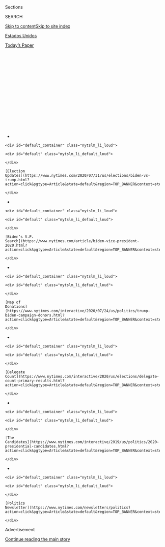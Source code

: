 <div id="app">

<div>

<div>

<div>

<div class="NYTAppHideMasthead css-1q2w90k e1suatyy0">

<div class="section css-ui9rw0 e1suatyy2">

<div class="css-eph4ug er09x8g0">

<div class="css-6n7j50">

</div>

<span class="css-1dv1kvn">Sections</span>

<div class="css-10488qs">

<span class="css-1dv1kvn">SEARCH</span>

</div>

[Skip to content](#site-content)[Skip to site index](#site-index)

</div>

<div id="masthead-section-label" class="css-1wr3we4 eaxe0e00">

[Estados
Unidos](https://www.nytimes.com/es/section/estados-unidos)

</div>

<div class="css-10698na e1huz5gh0">

</div>

</div>

<div id="masthead-bar-one" class="section hasLinks css-15hmgas e1csuq9d3">

<div class="css-uqyvli e1csuq9d0">

</div>

<div class="css-1uqjmks e1csuq9d1">

</div>

<div class="css-9e9ivx">

[](https://myaccount.nytimes.com/auth/login?response_type=cookie&client_id=vi)

</div>

<div class="css-1bvtpon e1csuq9d2">

[Today’s
Paper](https://www.nytimes.com/section/todayspaper)

</div>

</div>

</div>

</div>

<div data-aria-hidden="false">

<div id="site-content" data-role="main">

<div>

<div class="css-1aor85t" style="opacity:0.000000001;z-index:-1;visibility:hidden">

<div class="css-1hqnpie">

<div class="css-epjblv">

<span class="css-17xtcya">[Estados
Unidos](/es/section/estados-unidos)</span><span class="css-x15j1o">|</span><span class="css-fwqvlz">Joe
Biden busca vicepresidenta y ellas son las 12
candidatas</span>

</div>

<div class="css-k008qs">

<div class="css-1iwv8en">

<span class="css-18z7m18"></span>

<div>

</div>

</div>

<span class="css-1n6z4y">https://nyti.ms/3jWldcy</span>

<div class="css-1705lsu">

<div class="css-4xjgmj">

<div class="css-4skfbu" data-role="toolbar" data-aria-label="Social Media Share buttons, Save button, and Comments Panel with current comment count" data-testid="share-tools">

  - 
  - 
  - 
  - 
    
    <div class="css-6n7j50">
    
    </div>

  - 
  - 

</div>

</div>

</div>

</div>

</div>

</div>

<div id="NYT_TOP_BANNER_REGION" class="css-13pd83m">

<div>

<div id="styln-elections-notifications-menu" class="section interactive-content interactive-size-medium css-1edisqu">

<div class="css-17ih8de interactive-body">

<div class="nytslm_innerContainer" data-aria-live="polite">

<div class="nytslm_title">

</div>

  - 
    
    <div id="default_container" class="nytslm_li_loud">
    
    <div id="default" class="nytslm_li_default_loud">
    
    </div>
    
    [Election
    Updates](https://www.nytimes.com/2020/07/31/us/elections/biden-vs-trump.html?action=click&pgtype=Article&state=default&region=TOP_BANNER&context=storylines_menu)
    
    </div>

  - 
    
    <div id="default_container" class="nytslm_li_loud">
    
    <div id="default" class="nytslm_li_default_loud">
    
    </div>
    
    [Biden’s V.P.
    Search](https://www.nytimes.com/article/biden-vice-president-2020.html?action=click&pgtype=Article&state=default&region=TOP_BANNER&context=storylines_menu)
    
    </div>

  - 
    
    <div id="default_container" class="nytslm_li_loud">
    
    <div id="default" class="nytslm_li_default_loud">
    
    </div>
    
    [Map of
    Donations](https://www.nytimes.com/interactive/2020/07/24/us/politics/trump-biden-campaign-donors.html?action=click&pgtype=Article&state=default&region=TOP_BANNER&context=storylines_menu)
    
    </div>

  - 
    
    <div id="default_container" class="nytslm_li_loud">
    
    <div id="default" class="nytslm_li_default_loud">
    
    </div>
    
    [Delegate
    Count](https://www.nytimes.com/interactive/2020/us/elections/delegate-count-primary-results.html?action=click&pgtype=Article&state=default&region=TOP_BANNER&context=storylines_menu)
    
    </div>

  - 
    
    <div id="default_container" class="nytslm_li_loud">
    
    <div id="default" class="nytslm_li_default_loud">
    
    </div>
    
    [The
    Candidates](https://www.nytimes.com/interactive/2019/us/politics/2020-presidential-candidates.html?action=click&pgtype=Article&state=default&region=TOP_BANNER&context=storylines_menu)
    
    </div>

  - 
    
    <div id="default_container" class="nytslm_li_loud">
    
    <div id="default" class="nytslm_li_default_loud">
    
    </div>
    
    [Politics
    Newsletter](https://www.nytimes.com/newsletters/politics?action=click&pgtype=Article&state=default&region=TOP_BANNER&context=storylines_menu)
    
    </div>

</div>

</div>

</div>

</div>

</div>

<div id="top-wrapper" class="css-1sy8kpn">

<div id="top-slug" class="css-l9onyx">

Advertisement

</div>

[Continue reading the main
story](#after-top)

<div class="ad top-wrapper" style="text-align:center;height:100%;display:block;min-height:250px">

<div id="top" class="place-ad" data-position="top" data-size-key="top">

</div>

</div>

<div id="after-top">

</div>

</div>

<div>

<div id="sponsor-wrapper" class="css-1hyfx7x">

<div id="sponsor-slug" class="css-19vbshk">

Supported by

</div>

[Continue reading the main
story](#after-sponsor)

<div id="sponsor" class="ad sponsor-wrapper" style="text-align:center;height:100%;display:block">

</div>

<div id="after-sponsor">

</div>

</div>

<div class="css-186x18t">

Elecciones 2020

</div>

<div class="css-1vkm6nb ehdk2mb0">

# Joe Biden busca vicepresidenta y ellas son las 12 candidatas

</div>

Esta es la lista de mujeres que han sido consideradas como compañeras de
fórmula por la campaña del virtual candidato demócrata, Joe Biden. Este
análisis reúne las ventajas y desventajas de cada
una.

<div class="css-79elbk" data-testid="photoviewer-wrapper">

<div class="css-z3e15g" data-testid="photoviewer-wrapper-hidden">

</div>

<div class="css-1a48zt4 ehw59r15" data-testid="photoviewer-children">

![](https://static01.nyt.com/images/2020/06/23/us/politics/oakImage-1592939437323/oakImage-1592939437323-articleLarge.jpg?quality=75&auto=webp&disable=upscale)

</div>

</div>

<div class="css-18e8msd">

<div class="css-vp77d3 epjyd6m0">

<div class="css-hus3qt ey68jwv0" data-aria-hidden="true">

[![Alexander
Burns](https://static01.nyt.com/images/2018/09/25/multimedia/author-alexander-burns/author-alexander-burns-thumbLarge-v2.png
"Alexander Burns")](https://www.nytimes.com/by/alexander-burns)

</div>

<div class="css-1baulvz">

Por [<span class="css-1baulvz last-byline" itemprop="name">Alexander
Burns</span>](https://www.nytimes.com/by/alexander-burns)

</div>

</div>

  - 
    
    <div class="css-ld3wwf e16638kd2">
    
    29 de julio de
    2020
    
    </div>

  - 
    
    <div class="css-4xjgmj">
    
    <div class="css-d8bdto" data-role="toolbar" data-aria-label="Social Media Share buttons, Save button, and Comments Panel with current comment count" data-testid="share-tools">
    
      - 
      - 
      - 
      - 
        
        <div class="css-6n7j50">
        
        </div>
    
      - 
      - 
    
    </div>
    
    </div>

</div>

<div class="css-mdjrty">

[Read in
English](https://www.nytimes.com/article/biden-vice-president-2020.html "Read in English")

</div>

</div>

<div class="section meteredContent css-1r7ky0e" name="articleBody" itemprop="articleBody">

<div class="css-1fanzo5 StoryBodyCompanionColumn">

<div class="css-53u6y8">

[Regístrate para recibir nuestro
boletín](https://www.nytimes.com/newsletters/el-times) con lo mejor de
The New York Times.

-----

[Joe
Biden](https://www.nytimes.com/es/interactive/2020/espanol/estados-unidos/joe-biden-elecciones.html)
se acerca a su fecha límite del 1 de agosto —este sábado— para anunciar
una candidata a la vicepresidencia de Estados Unidos, pero en este
momento hay pocas expectativas de que se ceñirá a ese cronograma. Su
comité de búsqueda ha completado minuciosos informes de investigación
sobre varias candidatas y Biden dijo que tenía la intención de realizar
entrevistas personales con las contendientes más serias. Eso podría
llevar un tiempo, y Biden no es exactamente conocido por su rápido
proceso de toma de decisiones.

No hay una sensación particular de impaciencia dentro de la campaña de
Biden, o del Partido Demócrata en general, ya que el estado actual de la
carrera presidencial es muy favorable para Biden. Él y sus asesores no
ven la necesidad urgente de sacudir la carrera, y pocos demócratas lo
empujan a precipitarse hacia un anuncio vicepresidencial.

Aún así, muchos votantes —y no solo los demócratas— están ansiosos por
ver a quién selecciona Biden como su principal socia política y de
gobierno en un momento de crisis nacional.

Algunas de estas mujeres han sido ampliamente reconocidas como
candidatas formidables desde el inicio de la búsqueda, como las
senadoras Elizabeth Warren y Kamala Harris, mientras que otras han
surgido en la atención pública como contendientes serias, como la
senadora Tammy Duckworth, la congresista Karen Bass y Susan Rice,
exasesora de seguridad nacional.

</div>

</div>

<div class="css-1fanzo5 StoryBodyCompanionColumn">

<div class="css-53u6y8">

Pero es complicado determinar las perspectivas de cada candidata cuando
se espera que la decisión sea tomada por una sola persona, guiada por un
sentido distintivo de la vicepresidencia y un hambre de química personal
con su compañera de fórmula: Biden.

-----

principales
contendientes

## Kamala Harris

<div class="css-79elbk" data-testid="photoviewer-wrapper">

<div class="css-z3e15g" data-testid="photoviewer-wrapper-hidden">

</div>

<div class="css-1a48zt4 ehw59r15" data-testid="photoviewer-children">

<div class="css-zgakxe erfvjey0">

<span class="css-1ly73wi e1tej78p0">Image</span>

<div class="css-zjzyr8">

<div data-testid="lazyimage-container" style="height:386.6666666666667px">

</div>

</div>

</div>

</div>

</div>

**Biografía:** Senadora de California desde 2017; excandidata
presidencial; se desempeñó como fiscala de distrito en San Francisco y
fiscala general de California.

**¿Cuán en serio está siendo examinada?** Muy seriamente. Harris, de 55
años, ha sido vista durante mucho tiempo como una de las candidatas más
probables para ser elegidas.

</div>

</div>

<div class="css-1fanzo5 StoryBodyCompanionColumn">

<div class="css-53u6y8">

**Temas clave:** Propuso [reducir impuestos para la clase
media](https://www.nytimes.com/2019/05/01/us/politics/cory-booker-kamala-harris-2020.html);
recientemente abogó por la reforma policial; impulsó un proyecto de ley
del Senado para hacer del linchamiento un delito federal; desempeñó un
papel de alto perfil en las audiencias de confirmación del juez Brett M.
Kavanaugh para la Corte Suprema.

**Relación con Biden:** Harris tuvo una relación amistosa con Biden
antes de competir en las primarias de 2020, y conoció a su difunto hijo,
Beau, cuando se desempeñaron como fiscales generales. Pero Harris
también atacó a Biden más duramente que cualquier otro demócrata en la
carrera de 2020, [reprendiéndolo en el primer debate
televisado](https://www.nytimes.com/2019/07/31/us/politics/kamala-harris-biden-busing.html)
por haber trabajado con senadores segregacionistas [para oponerse a las
políticas de transporte
escolar](https://www.nytimes.com/2019/07/15/us/politics/biden-busing.html?action=click&module=RelatedLinks&pgtype=Article)
en la década de 1970.

**Pros y contras:** Harris se encuentra entre las mujeres negras más
conocidas en la política estadounidense, y atrae tanto a moderados como
a liberales. Pero [condujo una campaña presidencial
inestable](https://www.nytimes.com/2019/11/29/us/politics/kamala-harris-2020.html)
el año pasado y tuvo dificultades para responder a los cuestionamientos
sobre sus propuestas reformistas en materia de política policial [dado
su historial
previo](https://www.nytimes.com/2019/09/09/us/politics/kamala-harris-criminal-justice.html).
La forma en que ella y sus asesores manejaron las primarias de 2020 dejó
a algunos en la campaña de Biden con reservas importantes.

**Sobre ser considerada para vicepresidenta:** “Sé que esa conversación
se está llevando a cabo en la prensa y entre los expertos, y me siento
honrada solo de ser considerada, si fuera el
caso”.

-----

## Elizabeth Warren

<div class="css-79elbk" data-testid="photoviewer-wrapper">

<div class="css-z3e15g" data-testid="photoviewer-wrapper-hidden">

</div>

<div class="css-1a48zt4 ehw59r15" data-testid="photoviewer-children">

<div class="css-zgakxe erfvjey0">

<span class="css-1ly73wi e1tej78p0">Image</span>

<div class="css-zjzyr8">

<div data-testid="lazyimage-container" style="height:386.6666666666667px">

</div>

</div>

</div>

</div>

</div>

**Biografía:** Senadora de Massachusetts desde 2013; excandidata
presidencial; exprofesora de la Escuela de Derecho de Harvard y experta
en bancarrotas; [arquitecta de la Oficina para la Protección Financiera
del
Consumidor](https://www.nytimes.com/2019/09/21/us/politics/elizabeth-warren.html).

</div>

</div>

<div class="css-1fanzo5 StoryBodyCompanionColumn">

<div class="css-53u6y8">

**¿Cuán en serio está siendo examinada?** Muy seriamente. Warren, de 71
años, ha estado entre las contendientes más fuertes para ser la
compañera de fórmula de Biden.

**Temas clave:** Ha criticado durante mucho tiempo la concentración de
riqueza y el poder corporativo; propuso planes para dividir a las
grandes empresas, gravar a los extremadamente ricos y utilizar los
ingresos para financiar nuevos beneficios sociales; hace poco pidió que
se investigue cómo el gobierno de [Donald
Trump](https://www.nytimes.com/es/interactive/2020/espanol/estados-unidos/donald-trump-elecciones.html)
ha distribuido el dinero para el estímulo económico y promovió una
medida para quitar los nombres de los generales confederados de las
bases militares.

**Relación con Biden:** Warren y Biden tienen una relación de respeto
mutuo, enmarcada por [diferencias ideológicas
significativas](https://www.nytimes.com/2020/05/22/us/politics/democrats-biden-warren-ticket.html).
Cuando Biden era senador y Warren profesora de Harvard, se enfrentaron
en una audiencia en el Senado sobre la regulación de la bancarrota. Pero
cuando Biden estaba considerando una campaña para la presidencia en
2016, se reunió con Warren en privado y consideró la idea de pedir que
se postulara con él.

**Pros y contras:** Warren traería credenciales progresistas y un
mensaje económico contundente a la candidatura de Biden. Pero ella no
representa diversidad racial o generacional, y su historial populista
puede poner nerviosos a algunos moderados.

**Sobre ser considerada para vicepresidenta:** “Ahora mismo estoy
concentrada en esta
crisis”.

-----

## Tammy Duckworth

<div class="css-79elbk" data-testid="photoviewer-wrapper">

<div class="css-z3e15g" data-testid="photoviewer-wrapper-hidden">

</div>

<div class="css-1a48zt4 ehw59r15" data-testid="photoviewer-children">

<div class="css-zgakxe erfvjey0">

<span class="css-1ly73wi e1tej78p0">Image</span>

<div class="css-zjzyr8">

<div data-testid="lazyimage-container" style="height:386.6666666666667px">

</div>

</div>

</div>

</div>

</div>

**Biografía:** Senadora de Illinois desde 2017; cumplió dos mandatos en
la Cámara; exdirectora del Departamento de Asuntos de Veteranos de
Illinois; teniente coronel y piloto de helicópteros retirada que perdió
ambas piernas en combate en Irak.

</div>

</div>

<div class="css-1fanzo5 StoryBodyCompanionColumn">

<div class="css-53u6y8">

**¿Cuán en serio está siendo examinada?** Muy seriamente. Duckworth, de
52 años, ha sido entrevistada por el equipo de Biden y se le ha pedido
que presente documentos para su investigación.

**Temas clave:** Ha sido una destacada portavoz de su partido sobre
seguridad nacional y [las preocupaciones de los
veteranos](https://www.nytimes.com/2018/03/26/us/army-veteran-deported.html)
y las familias de los militares; abogó por políticas para proteger a las
personas con
discapacidad.

<div id="NYT_MAIN_CONTENT_1_REGION" class="css-9tf9ac">

<div>

<div id="styln-nfldraft-updates-block" class="section interactive-content interactive-size-medium css-1ftcdic">

<div class="css-17ih8de interactive-body">

<div id="styln-briefing-block" data-asset-id="">

<div class="briefing-block-header-section">

# [Latest Updates: 2020 Election](https://www.nytimes.com/2020/07/31/us/elections/biden-vs-trump.html?action=click&pgtype=Article&state=default&region=MAIN_CONTENT_1&context=storylines_live_updates)

<div class="briefing-block-ts">

Updated 2020-08-01T01:26:45.732Z

</div>

</div>

  - [Kamala Harris, a top vice-presidential contender, confronts double
    standards.](https://www.nytimes.com/2020/07/31/us/elections/biden-vs-trump.html?action=click&pgtype=Article&state=default&region=MAIN_CONTENT_1&context=storylines_live_updates#link-29fdff45)
  - [Karen Bass and Susan Rice are rising on Biden’s vice-presidential
    shortlist.](https://www.nytimes.com/2020/07/31/us/elections/biden-vs-trump.html?action=click&pgtype=Article&state=default&region=MAIN_CONTENT_1&context=storylines_live_updates#link-13ec3d9c)
  - [Trump says Russian bounties to kill U.S. troops ‘never took
    place.’](https://www.nytimes.com/2020/07/31/us/elections/biden-vs-trump.html?action=click&pgtype=Article&state=default&region=MAIN_CONTENT_1&context=storylines_live_updates#link-49e9a016)

<div class="briefing-block-footer">

<div class="briefing-block-footer-meta">

[See more
updates](https://www.nytimes.com/2020/07/31/us/elections/biden-vs-trump.html?action=click&pgtype=Article&state=default&region=MAIN_CONTENT_1&context=storylines_live_updates)

</div>

</div>

</div>

</div>

</div>

</div>

</div>

**Relación con Biden:** Duckworth no tiene una relación especialmente
estrecha con Biden, pero como vicepresidente él apoyó su candidatura de
2016 para derrocar a un senador republicano, Mark Kirk. Duckworth
presentó al difunto hijo de Biden, Beau, como orador en la Convención
Nacional Demócrata de 2008.

**Pros y contras:** [La historia personal de
Duckworth](https://www.nytimes.com/2018/04/09/us/politics/tammy-duckworth-birth.html)
podría ser poderosa en una campaña presidencial; ella sería la primera
veterana en la boleta desde que John McCain contendió por la
presidencia, y sería la primera mujer veterana en la historia. Es una
voz menos destacada en algunos de los temas más importantes en la
campaña, como la policía y la economía.

**Sobre ser considerada para vicepresidenta:** “Yo puedo contraatacar a
Trump [de una manera que otros no
pueden](https://www.nytimes.com/2020/06/25/us/politics/tammy-duckworth-vice-president-joe-biden.html)”.

-----

</div>

</div>

<div class="css-1fanzo5 StoryBodyCompanionColumn">

<div class="css-53u6y8">

## Susan Rice

<div class="css-79elbk" data-testid="photoviewer-wrapper">

<div class="css-z3e15g" data-testid="photoviewer-wrapper-hidden">

</div>

<div class="css-1a48zt4 ehw59r15" data-testid="photoviewer-children">

<div class="css-zgakxe erfvjey0">

<span class="css-1ly73wi e1tej78p0">Image</span>

<div class="css-zjzyr8">

<div data-testid="lazyimage-container" style="height:386.6666666666667px">

</div>

</div>

</div>

</div>

</div>

**Biografía:** Asesora de seguridad nacional y embajadora ante las
Naciones Unidas durante el mandato de Barack Obama.

**¿Cuán en serio está siendo examinada?** Muy seriamente. Rice, de 55
años, ha estado entre las candidatas más avanzadas en el proceso de
investigación de antecedentes.

**Temas clave:** Está identificada estrechamente con los avances de la
política exterior del gobierno de Obama, incluido [el acuerdo nuclear
con
Irán](https://www.nytimes.com/2018/05/08/opinion/trump-iran-deal-foolish.html)
y el acuerdo climático de París; de manera reciente [pidió que
Washington, D.C. se convirtiera en
estado](https://www.nytimes.com/2020/06/09/opinion/trump-military-washington-statehood.html).

**Relación con Biden:** Igual que Biden, Rice fue parte del gobierno de
Obama durante ocho años, y su relación laboral se remonta a la década de
1990, cuando Rice era subsecretaria de Estado y Biden estaba en el
Comité de Relaciones Exteriores del Senado.

**Pros y contras:** La experiencia internacional de Rice dejaría pocas
dudas de que está lista para las partes más delicadas del trabajo. Pero
nunca antes había sido candidata y la curva de aprendizaje de una
campaña nacional puede ser abrupta.

**Sobre ser considerada para vicepresidenta:** “Me siento honrada y
reconocida de estar entre las mujeres extremadamente exitosas que, según
los informes, están siendo consideradas en ese
sentido”.

-----

</div>

</div>

<div class="css-1fanzo5 StoryBodyCompanionColumn">

<div class="css-53u6y8">

## Karen Bass

<div class="css-79elbk" data-testid="photoviewer-wrapper">

<div class="css-z3e15g" data-testid="photoviewer-wrapper-hidden">

</div>

<div class="css-1a48zt4 ehw59r15" data-testid="photoviewer-children">

<div class="css-zgakxe erfvjey0">

<span class="css-1ly73wi e1tej78p0">Image</span>

<div class="css-zjzyr8">

<div data-testid="lazyimage-container" style="height:386.6666666666667px">

</div>

</div>

</div>

</div>

</div>

**Biografía:** Congresista de California desde 2011; presidenta del
Comité Negro del Congreso; expresidenta de la Asamblea del estado de
California.

**¿Cuán en serio está siendo examinada?** Muy seriamente. Bass, de 66
años, [se unió al proceso más
tarde](https://www.nytimes.com/2020/06/23/us/politics/karen-bass-joe-biden-vp.html)
que algunas de las otras candidatas, pero este verano se convirtió en
una de las principales candidatas a la vicepresidencia.

**Temas clave:** Ha sido una figura central en el debate de la Cámara
sobre la reforma policial; presentó legislación sobre salud pública,
deuda estudiantil y hogares de acogida; lidera un subcomité de la Cámara
sobre África, salud global y derechos humanos.

**Relación con Biden:** Bass y Biden no tienen una relación profunda,
pero aparecieron juntos en varios eventos cuando él era vicepresidente y
Bass respaldó su candidatura en marzo.

**Pros y contras:** Bass tiene un historial legislativo más extenso —en
Washington y California— que casi cualquier otra persona considerada.
Tiene un sólido historial político que ha involucrado lidiar con
disturbios civiles en Los Ángeles y ayudar a conducir a su estado
después de la Gran Recesión. Pero es poco conocida a nivel nacional y
no se ha sometido al tipo de escrutinio público que han experimentado
casi todas las demás candidatas.

**Sobre ser considerada para vicepresidenta:** Bass se ha negado a
comentar hasta ahora sobre los informes de que está siendo evaluada para
el cargo y ha remitido a los periodistas a la campaña de
Biden.

</div>

</div>

<div class="css-1fanzo5 StoryBodyCompanionColumn">

<div class="css-53u6y8">

-----

## Val Demings

<div class="css-79elbk" data-testid="photoviewer-wrapper">

<div class="css-z3e15g" data-testid="photoviewer-wrapper-hidden">

</div>

<div class="css-1a48zt4 ehw59r15" data-testid="photoviewer-children">

<div class="css-zgakxe erfvjey0">

<span class="css-1ly73wi e1tej78p0">Image</span>

<div class="css-zjzyr8">

<div data-testid="lazyimage-container" style="height:386.6666666666667px">

</div>

</div>

</div>

</div>

</div>

**Biografía:** Congresista de Florida desde 2017; [se desempeñó como
jefa de
policía](https://www.nytimes.com/2020/01/15/us/politics/who-is-val-demings.html)
en Orlando después de una larga carrera allí como agente.

**¿Cuán en serio está siendo examinada?** Muy seriamente. Demings, de 63
años, ha sido entrevistada e investigada exhaustivamente por el equipo
de Biden.

**Temas clave:** Ha sido una voz abierta en la Cámara sobre temas
relacionados con el control de armas y la aplicación de la ley; [fue
fiscala del proceso de
destitución](https://www.nytimes.com/2020/01/15/us/politics/impeachment-briefing-meet-the-managers.html)
en el juicio del Senado al presidente Trump.

**Relación con Biden:** Demings y Biden no tienen una relación de larga
data, pero hicieron campaña juntos por los demócratas de Florida durante
las elecciones de 2018.

**Pros y contras:** Demings es una activista firme con un currículum que
coincide con este momento, y proviene del [*swing
state*](https://www.bbc.com/mundo/noticias-internacional-37784288)[(o
estado en
duda)](https://www.bbc.com/mundo/noticias-internacional-37784288) ****
más grande de Estados Unidos. Pero la prensa no la ha investigado de
cerca y su experiencia en cargos electos es relativamente breve.

</div>

</div>

<div class="css-1fanzo5 StoryBodyCompanionColumn">

<div class="css-53u6y8">

**Sobre ser considerada para vicepresidenta:** “Espero,
independientemente de cómo resulte esto, que niños y niñas, hombres y
mujeres jóvenes de esta nación a quienes se les haya dicho que no pueden
lograr algo por cualquier razón, se inspiren cuando escuchen mi historia
personal”.

-----

EN INVESTIGACIÓN MÁS
DETALLADA

## Keisha Lance Bottoms

<div class="css-79elbk" data-testid="photoviewer-wrapper">

<div class="css-z3e15g" data-testid="photoviewer-wrapper-hidden">

</div>

<div class="css-1a48zt4 ehw59r15" data-testid="photoviewer-children">

<div class="css-zgakxe erfvjey0">

<span class="css-1ly73wi e1tej78p0">Image</span>

<div class="css-zjzyr8">

<div data-testid="lazyimage-container" style="height:386.6666666666667px">

</div>

</div>

</div>

</div>

</div>

**Biografía:** Alcaldesa de Atlanta desde 2018; sirvió dos términos en
el Concejo de Atlanta.

**¿Cuán en serio está siendo examinada?** Muy seriamente. Bottoms, de 50
años, ha sido entrevistada por el equipo de Biden y ha recibido una
inspección aún más minuciosa a medida que su perfil nacional ha crecido
este verano.

**Temas clave:** Está entre los [líderes más notables de
ciudades](https://www.nytimes.com/2020/06/03/opinion/police-protests-atlanta-keisha-bottoms.html)
que lidiaron con la pandemia de coronavirus y respondieron a los
llamados a la reforma policial y la justicia racial; rápidamente pidió
el despido del oficial que le disparó y asesinó a Rayshard Brooks y
luego [anunció nuevas
restricciones](https://www.nytimes.com/2020/06/15/us/rayshard-brooks-keisha-bottoms-atlanta.html)
sobre el uso de la fuerza por parte de la policía; hizo de la reforma de
la justicia penal una prioridad, incluida la limitación estricta del uso
de la fianza en efectivo.

**Relación con Biden:** Bottoms fue una de las primeras partidarias de
Biden en la carrera presidencial, y fue una sustituta de campaña
ferozmente leal, incluso cuando él tenía números bajos en las encuestas.

**Pros y contras:** Bottoms ha alcanzado un perfil impresionante durante
el ajuste de cuentas nacional sobre raza y vigilancia, y proviene de un
campo de batalla político crucial. Pero su poco tiempo en un alto cargo
podría ser un obstáculo.

</div>

</div>

<div class="css-1fanzo5 StoryBodyCompanionColumn">

<div class="css-53u6y8">

**Sobre ser considerada para vicepresidenta:** “Va a ser importante para
Joe Biden tener una vicepresidenta fuerte, quien pueda ayudarlo a sanar
a nuestra nación y a liderarla, y será importante contar con una persona
a su lado que pueda ayudarlo a derrotar a Donald
Trump”.

-----

## Gretchen Whitmer

<div class="css-79elbk" data-testid="photoviewer-wrapper">

<div class="css-z3e15g" data-testid="photoviewer-wrapper-hidden">

</div>

<div class="css-1a48zt4 ehw59r15" data-testid="photoviewer-children">

<div class="css-zgakxe erfvjey0">

<span class="css-1ly73wi e1tej78p0">Image</span>

<div class="css-zjzyr8">

<div data-testid="lazyimage-container" style="height:386.6666666666667px">

</div>

</div>

</div>

</div>

</div>

**Biografía:** Gobernadora de Michigan desde 2019; exlíder demócrata en
el Senado del estado de Michigan: [pronunció la respuesta
demócrata](https://www.nytimes.com/2020/02/04/us/politics/gretchen-whitmer-state-of-the-union.html)
al discurso del presidente Trump sobre el Estado de la Unión en febrero.

**¿Cuán en serio está siendo examinada?** Más o menos en serio. Whitmer,
de 48 años, ha reconocido que ha tenido contacto con el equipo de
búsqueda de Biden, pero parece ser una candidata menos destacada de lo
que fue en la primavera.

**Temas clave:** Se postuló para gobernadora con una plataforma de
reconstrucción de las carreteras destrozadas de Michigan, aumento del
salario mínimo e inversión en educación; [con la pandemia del
coronavirus](https://www.nytimes.com/2020/04/18/us/politics/gretchen-whitmer-michigan-protests.html)
ha tenido que lidiar con una remodelación de su gestión al colocar la
salud pública y los desafíos presupuestarios en el centro de su agenda.

**Relación con Biden:** Whitmer se describió a sí misma como amiga de
Biden durante años, y él apoyó su campaña para gobernadora en 2018. Ella
le devolvió el favor antes de las primarias presidenciales de Michigan
en marzo.

</div>

</div>

<div class="css-1fanzo5 StoryBodyCompanionColumn">

<div class="css-53u6y8">

**Pros y contras:** Whitmer es una líder joven y popular de un
importante estado en duda, que ha desempeñado un papel importante en la
respuesta al coronavirus. Pero no traería diversidad racial a la
candidatura y ha enfrentado ataques republicanos en su estado por
participar en la política nacional.

**Sobre ser considerada para vicepresidenta:** “Le dedico algo de tiempo
para mantenerme conectada con la campaña, pero lo más importante que
tengo que hacer ahora es ser la gobernadora de mi estado
natal”.

-----

## Tammy Baldwin

<div class="css-79elbk" data-testid="photoviewer-wrapper">

<div class="css-z3e15g" data-testid="photoviewer-wrapper-hidden">

</div>

<div class="css-1a48zt4 ehw59r15" data-testid="photoviewer-children">

<div class="css-zgakxe erfvjey0">

<span class="css-1ly73wi e1tej78p0">Image</span>

<div class="css-zjzyr8">

<div data-testid="lazyimage-container" style="height:386.6666666666667px">

</div>

</div>

</div>

</div>

</div>

**Biografía:** Senadora de Wisconsin desde 2013; cumplió siete mandatos
en la Cámara; la [primera persona abiertamente
homosexual](https://www.nytimes.com/2012/11/04/fashion/tammy-baldwin-on-the-edge-of-making-history.html)
en ganar un escaño en el Senado.

**¿Cuán en serio está siendo examinada?** Más o menos en serio. Baldwin,
de 58 años, ha sido entrevistada por el equipo de Biden y se le
considera una opción políticamente segura para el trabajo.

**Temas clave:** Ha defendido la atención médica universal durante
décadas y otros cambios en el sistema de atención médica; ha sido una
[voz importante en temas de
comercio](https://www.nytimes.com/2017/08/02/us/politics/senate-democrats-seek-to-outdo-trump-on-trade.html)
y la industria, y una crítica de las prácticas comerciales de China.

</div>

</div>

<div class="css-1fanzo5 StoryBodyCompanionColumn">

<div class="css-53u6y8">

**Relación con Biden:** Baldwin y Biden no tienen una relación profunda,
pero ella estuvo en el Senado durante su segundo mandato como
vicepresidente e hicieron campaña juntos tanto en las elecciones de 2012
como en las de 2018, cuando Baldwin estaba en la boleta electoral.

**Pros y contras:** Baldwin traería credenciales populistas y
popularidad local que podrían ayudar a Biden a conseguir los votos
cruciales del [Colegio
Electoral](https://www.nytimes.com/es/2016/11/08/espanol/claves-para-entender-el-colegio-electoral-y-seguir-la-eleccion-en-estados-unidos.html)
de Wisconsin. Pero Baldwin es relativamente poco conocida a nivel
nacional y muchos demócratas podrían oponerse a un binomio completamente
blanco.

**Sobre ser considerada para vicepresidenta:** “Si él me pide que sea su
compañera de fórmula, ciertamente lo
haría”.

-----

## Michelle Lujan Grisham

<div class="css-79elbk" data-testid="photoviewer-wrapper">

<div class="css-z3e15g" data-testid="photoviewer-wrapper-hidden">

</div>

<div class="css-1a48zt4 ehw59r15" data-testid="photoviewer-children">

<div class="css-zgakxe erfvjey0">

<span class="css-1ly73wi e1tej78p0">Image</span>

<div class="css-zjzyr8">

<div data-testid="lazyimage-container" style="height:386.6666666666667px">

</div>

</div>

</div>

</div>

</div>

**Biografía:** Gobernadora de Nuevo México desde 2019; sirvió tres
periodos en el Congreso y fue presidenta del Caucus Hispano del
Congreso; exsecretaria de Salud de Nuevo México.

**¿Cuán en serio está siendo examinada?** Bastante en serio. Lujan
Grisham, de 60 años, es probablemente la principal candidata entre las
gobernadoras y se le ha pedido que presente documentos para el proceso
de investigación.

</div>

</div>

<div class="css-1fanzo5 StoryBodyCompanionColumn">

<div class="css-53u6y8">

**Temas clave:** Como gobernadora promulgó una legislación radical sobre
energía limpia y un aumento del salario mínimo; impulsó algunas de las
principales prioridades liberales, como la [universidad pública
gratuita](https://www.nytimes.com/2019/09/18/us/new-mexico-free-college-tuition.html);
ahora está en gran medida concentrada en [contener el brote del
coronavirus](https://www.nytimes.com/2020/04/24/us/coronavirus-new-mexico.html)
y administrar el daño de una recesión económica.

**Relación con Biden:** Lujan Grisham y Biden no tienen una relación
cercana. Él respaldó su candidatura a gobernadora en 2018.

**Pros y contras:** Lujan Grisham parece ser la única candidata latina
en consideración, con el potencial de darle a Biden un impulso en todo
el suroeste. Tiene una historia atractiva sobre liderar un estado a
través de una crisis nacional, pero es una líder de perfil más bajo que
muchas de las otras candidatas en el grupo.

**Sobre ser considerada para vicepresidenta:** “Lo que espero que la
campaña de Biden continúe haciendo es buscar no solo una vicepresidenta,
sino ser realmente clara al construir un gabinete y una agenda para
Estados Unidos, que estas sean personas que puedan dirigir el gobierno”.

-----

POCO
PROBABLES

## Stacey Abrams

<div class="css-79elbk" data-testid="photoviewer-wrapper">

<div class="css-z3e15g" data-testid="photoviewer-wrapper-hidden">

</div>

<div class="css-1a48zt4 ehw59r15" data-testid="photoviewer-children">

<div class="css-zgakxe erfvjey0">

<span class="css-1ly73wi e1tej78p0">Image</span>

<div class="css-zjzyr8">

<div data-testid="lazyimage-container" style="height:386.6666666666667px">

</div>

</div>

</div>

</div>

</div>

**Biografía:** Exlíder demócrata en la Cámara de Representantes de
Georgia, antes de perder por poco las elecciones para gobernadora en
2018; líder de [Fair Fight
Action](https://www.nytimes.com/2019/08/13/us/politics/stacey-abrams-fair-fight-2020.html),
una organización enfocada en los derechos electorales.

</div>

</div>

<div class="css-1fanzo5 StoryBodyCompanionColumn">

<div class="css-53u6y8">

**¿Cuán en serio está siendo examinada?** No muy en serio. Algunos
demócratas de alto nivel apoyan a Abrams, de 46 años, pero ella no
parece ser una prioridad para el equipo de Biden en este momento.

**Temas clave:** Ha defendido los derechos al voto; abogó por expandir
la atención médica a nivel estatal durante su tiempo en la legislatura y
trabajó con el entonces gobernador Nathan Deal, republicano, sobre la
reforma de la justicia penal.

**Relación con Biden:** Abrams y Biden no tienen una relación de mucho
tiempo, pero [se reunieron en privado el año
pasado](https://www.nytimes.com/2019/03/21/us/politics/joe-biden-2020-election.html),
cuando Biden estaba sopesando su decisión de ingresar en la carrera
presidencial de 2020 y sus asesores estaban planteando la idea de
anunciar un compañero de fórmula durante las primarias demócratas.

**Pros y contras:** Abrams es una mensajera política ágil con un fuerte
seguimiento nacional. Pero el cargo más alto que ha ocupado es el de
legisladora estatal, lo que plantea dudas sobre su preparación.

**Sobre ser considerada para vicepresidenta:** “Sería una excelente
compañera de fórmula. Tengo la capacidad de atraer votantes al motivar a
las comunidades que usualmente son
ignoradas”.

-----

## Maggie Hassan

<div class="css-79elbk" data-testid="photoviewer-wrapper">

<div class="css-z3e15g" data-testid="photoviewer-wrapper-hidden">

</div>

<div class="css-1a48zt4 ehw59r15" data-testid="photoviewer-children">

<div class="css-zgakxe erfvjey0">

<span class="css-1ly73wi e1tej78p0">Image</span>

<div class="css-zjzyr8">

<div data-testid="lazyimage-container" style="height:386.6666666666667px">

</div>

</div>

</div>

</div>

</div>

</div>

</div>

<div class="css-1fanzo5 StoryBodyCompanionColumn">

<div class="css-53u6y8">

**Biografía:** Senadora de Nuevo Hampshire desde 2017; fue gobernadora
de ese estado de 2013 a 2017 y antes fue la líder demócrata en el Senado
del estado de Nuevo Hampshire.

**¿Cuán en serio está siendo examinada?** No muy en serio. Hassan, de 62
años, accedió a ser investigada por el equipo de Biden pero no está
claro si su candidatura haya superado ese punto.

**Temas clave:** Se ha centrado en la atención médica y la drogadicción;
como gobernadora expandió Medicaid a nivel estatal y, en el Senado,
patrocinó una legislación a gran escala que [aborda la crisis de
opioides](https://www.nytimes.com/2018/03/19/us/politics/trump-new-hampshire-opioid-plan.html).

**Relación con Biden:** Al igual que la mayoría de los principales
demócratas en Nuevo Hampshire, otro estado en duda, Hassan conoce a
Biden desde hace algún tiempo. No son especialmente cercanos, pero él la
elogió constantemente durante sus visitas al estado el año pasado.

**Pros y contras:** Hassan tiene fuertes credenciales como gobernadora y
senadora de un estado que Hillary Clinton [casi no ganó
en 2016](https://www.nytimes.com/2016/11/09/us/politics/new-hampshire-senate-hassan-ayotte.html).
Pero es apenas conocida afuera de Nuevo Hampshire. Si fuera elegida
vicepresidenta, un gobernador republicano nombraría a su reemplazo.

**Sobre ser considerada para vicepresidenta:** “No voy a comentar sobre
su proceso. Mi atención hoy y cada día sigue siendo servir a la gente de
Nuevo Hampshire en el Senado de Estados
Unidos”.

-----

</div>

</div>

<div class="css-1fanzo5 StoryBodyCompanionColumn">

<div class="css-53u6y8">

## Gina Raimondo

<div class="css-79elbk" data-testid="photoviewer-wrapper">

<div class="css-z3e15g" data-testid="photoviewer-wrapper-hidden">

</div>

<div class="css-1a48zt4 ehw59r15" data-testid="photoviewer-children">

<div class="css-zgakxe erfvjey0">

<span class="css-1ly73wi e1tej78p0">Image</span>

<div class="css-zjzyr8">

<div data-testid="lazyimage-container" style="height:386.6666666666667px">

</div>

</div>

</div>

</div>

</div>

**Biografía:** Gobernadora de Rhode Island desde 2015; fue tesorera del
estado; exejecutiva de capitales de riesgo; fue presidenta de la
Asociación de Gobernadores Demócratas en 2019.

**¿Cuán en serio está siendo examinada?** No muy en serio. Raimondo, de
49 años, ha tenido algún contacto con el equipo de Biden, pero no avanzó
tanto en el proceso como otras candidatas.

**Temas clave:** Ha hecho del desarrollo económico su causa central y
con frecuencia ha presionado a su partido para que adopte un mensaje más
directo sobre oportunidades económicas y creación de empleos; revisó el
[inestable sistema público de
pensiones](https://www.nytimes.com/2015/09/26/business/dealbook/rhode-island-averts-pension-disaster-without-raising-taxes.html)
del estado, una victoria política que le valió un rencor duradero con
algunos sindicatos.

**Relación con Biden:** Raimondo y Biden están cortados por la misma
tijera ideológica, y Biden ha hecho campaña por ella en el pasado. Pero
Raimondo [respaldó a otro candidato
moderado](https://www.nytimes.com/2019/11/24/us/politics/michael-bloomberg-2020-presidency.html)
en las primarias demócratas: Michael R. Bloomberg.

**Pros y contras:** Raimondo puede estar más estrechamente alineada con
Biden en su sensibilidad política que cualquier otra persona en la
carrera. Pero es vista con desconfianza por la izquierda y algunos
sindicatos laborales demócratas clave, y está relativamente poco probada
como figura nacional.

**Sobre ser considerada para vicepresidenta:** “Permítanme decir solo
esto, en este momento no estoy pasando nada de tiempo en la política”.

</div>

</div>

<div class="css-1fanzo5 StoryBodyCompanionColumn">

<div class="css-53u6y8">

-----

FUERA DE
CONSIDERACIÓN

## Amy Klobuchar

<div class="css-79elbk" data-testid="photoviewer-wrapper">

<div class="css-z3e15g" data-testid="photoviewer-wrapper-hidden">

</div>

<div class="css-1a48zt4 ehw59r15" data-testid="photoviewer-children">

<div class="css-zgakxe erfvjey0">

<span class="css-1ly73wi e1tej78p0">Image</span>

<div class="css-zjzyr8">

<div data-testid="lazyimage-container" style="height:386.6666666666667px">

</div>

</div>

</div>

</div>

</div>

La senadora de Minnesota [anunció el 18 de
junio](https://www.nytimes.com/2020/06/18/us/politics/amy-klobuchar-biden-vice-president.html)
que se había retirado del proceso de búsqueda, después de que un nuevo
escrutinio de [su historial como
fiscala](https://www.nytimes.com/2020/05/29/us/politics/klobuchar-minneapolis-george-floyd.html)
disminuyó en gran medida sus posibilidades.

Cuando las protestas estallaron en su estado natal después del asesinato
de George Floyd, Klobuchar se encontró en problemas para explicar por
qué no había hecho más para enfrentar la mala conducta de la policía
como fiscala de distrito. Al salir de la búsqueda para vicepresidenta,
Klobuchar dijo que instó a Biden en una llamada telefónica a elegir a
una mujer de color para la candidatura.

Alexander Burns es un corresponsal de política nacional que cubre las
elecciones y el poder político en todo Estados Unidos, incluida la
campaña de 2016 de Donald Trump. Antes de unirse al Times en 2015,
cubrió las elecciones de 2012 para Politico.
[@alexburnsNYT](https://twitter.com/alexburnsNYT)

</div>

</div>

<div id="vp-tweaks" class="section interactive-content interactive-size-scoop css-1fwl6kh" data-id="100000007151244">

<div class="css-17ih8de interactive-body" data-sourceid="100000007151244">

</div>

</div>

</div>

<div>

</div>

<div>

</div>

<div id="NYT_BELOW_MAIN_CONTENT_REGION">

<div>

<div id="STLYN_guide_v1_STYLN_guide_a" class="section css-l08pwh interactive-content interactive-size-medium">

<div class="css-17ih8de interactive-body">

<div class="g-story g-freebird g-max-limit" data-preview-slug="styln-scroll-guide">

</div>

<div id="g-electionguide-id" class="g-electionguide">

<div class="g-electionguide-container">

<div class="g-electionguide-wrapper">

<div class="g-electionguide-logo">

</div>

# Our 2020 Election Guide

Updated July 31, 2020

  - 
    
    -----
    
    ## The Latest
    
      - President Trump’s assault on the Postal Service is intersecting
        with his attacks on mail-in voting. [Voting rights groups say it
        is a recipe for
        disaster.](https://www.nytimes.com/2020/07/31/us/politics/trump-usps-mail-delays.html?action=click&pgtype=Article&state=default&region=BELOW_MAIN_CONTENT&context=storylines_guide)

  - 
    
    -----
    
    ## Biden’s V.P. Search
    
      - [Here are 13
        women](https://www.nytimes.com/article/biden-vice-president-2020.html?action=click&pgtype=Article&state=default&region=BELOW_MAIN_CONTENT&context=storylines_guide)
        who have been under consideration to be Joe Biden’s running
        mate, and why each might be chosen — and might not be.

  - 
    
    -----
    
    ## Keep Up With Our Coverage
    
      - Get an
        [email](https://www.nytimes.com/newsletters/politics?action=click&pgtype=Article&state=default&region=BELOW_MAIN_CONTENT&context=storylines_guide)
        recapping the day’s news
    
    <!-- end list -->
    
      - Download our mobile app on
        [iOS](https://apps.apple.com/us/app/nytimes/id284862083?ls=1&mat_click_id=5c79ae7455014fd1bd66b5610c05b8f2-20191112-16948&referrer=mat_click_id%3D5c79ae7455014fd1bd66b5610c05b8f2-20191112-16948%26link_click_id%3D722930677036718082)
        and
        [Android](http://a.localytics.com/android?id=com.nytimes.android&referrer=utm_source%3Dother_nyt_mobile_web%26utm_medium%3DWeb%2520page%26utm_term%3DGeneral%2520Mobile%2520Page%26utm_campaign%3DNYT%2520Mobile%2520General%2520Page)
        and turn on Breaking News and Politics alerts

</div>

</div>

</div>

</div>

</div>

</div>

</div>

<div>

</div>

<div>

<div id="bottom-wrapper" class="css-1ede5it">

<div id="bottom-slug" class="css-l9onyx">

Advertisement

</div>

[Continue reading the main
story](#after-bottom)

<div id="bottom" class="ad bottom-wrapper" style="text-align:center;height:100%;display:block;min-height:90px">

</div>

<div id="after-bottom">

</div>

</div>

</div>

</div>

</div>

## Site Index

<div>

</div>

## Site Information Navigation

  - [© <span>2020</span> <span>The New York Times
    Company</span>](https://help.nytimes.com/hc/en-us/articles/115014792127-Copyright-notice)

<!-- end list -->

  - [NYTCo](https://www.nytco.com/)
  - [Contact
    Us](https://help.nytimes.com/hc/en-us/articles/115015385887-Contact-Us)
  - [Work with us](https://www.nytco.com/careers/)
  - [Advertise](https://nytmediakit.com/)
  - [T Brand Studio](http://www.tbrandstudio.com/)
  - [Your Ad
    Choices](https://www.nytimes.com/privacy/cookie-policy#how-do-i-manage-trackers)
  - [Privacy](https://www.nytimes.com/privacy)
  - [Terms of
    Service](https://help.nytimes.com/hc/en-us/articles/115014893428-Terms-of-service)
  - [Terms of
    Sale](https://help.nytimes.com/hc/en-us/articles/115014893968-Terms-of-sale)
  - [Site
    Map](https://spiderbites.nytimes.com)
  - [Help](https://help.nytimes.com/hc/en-us)
  - [Subscriptions](https://www.nytimes.com/subscription?campaignId=37WXW)

</div>

</div>

</div>

</div>
